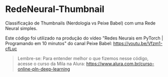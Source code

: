 # RedeNeural-Thumbnail
Classificação de Thumbnails (Nerdologia vs Peixe Babel) com uma Rede Neural simples.

Este código foi utilizado na produção do vídeo "Redes Neurais em PyTorch | Programando em 10 minutos" do canal Peixe Babel:
https://youtu.be/Vfzm1-cfLuc

> Lembre-se: Para entender melhor o que fizemos nesse código, acesse o curso da Mila na Alura: 
https://www.alura.com.br/curso-online-pln-deep-learning
